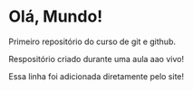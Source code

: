 # Olá, Mundo!
 Primeiro repositório do curso de git e github.

 Respositório criado durante uma aula aao vivo!
 
 Essa linha foi adicionada diretamente pelo site!
